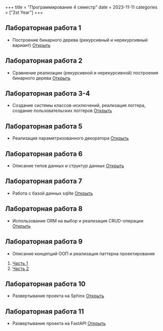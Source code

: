 +++
title = "Программирование 4 семестр"
date = 2023-11-11
categories = ["2st Year"]
+++

## Лабораторная работа 1
* Построение бинарного дерева (рекурсивный и нерекурсивный вариант)
[Открыть](https://replit.com/@diamorozov/prog-4-lab-1)

## Лабораторная работа 2
* Сравнение реализации (рекурсивной и нерекурсивной) построения бинарного дерева
[Открыть](https://replit.com/@diamorozov/prog4-lab2)

## Лабораторная работа 3-4
* Создание системы классов-исключений, реализация логгера, создание пользовательских логгеров 
[Открыть](https://replit.com/@diamorozov/prog-4-lab-3-4)

## Лабораторная работа 5
* Реализация параметризованного декоратора
[Открыть](https://replit.com/@diamorozov/prog4-lab-5)

## Лабораторная работа 6
* Описание типов данных и структур данных
[Открыть](https://replit.com/@diamorozov/prog-4-lab-6)

## Лабораторная работа 7
* Работа с базой данных sqlite
[Открыть](https://replit.com/@diamorozov/prog4-lab7)

## Лабораторная работа 8
* Использование ORM на выбор и реализация CRUD-операции
[Открыть](https://replit.com/@diamorozov/prog4-lab8)

## Лабораторная работа 9
* Описание концепций ООП и реализация паттерна проектирования
1. [Часть 1](https://replit.com/@diamorozov/prog4-lab91)
2. [Часть 2](https://replit.com/@diamorozov/prog4-lab92)


## Лабораторная работа 10
* Развертывание проекта на Sphinx
[Открыть](https://replit.com/@diamorozov/prog4-lab10)

## Лабораторная работа 11
* Развертывание проекта на FastAPI
[Открыть](https://replit.com/@diamorozov/prog4-lab11)
